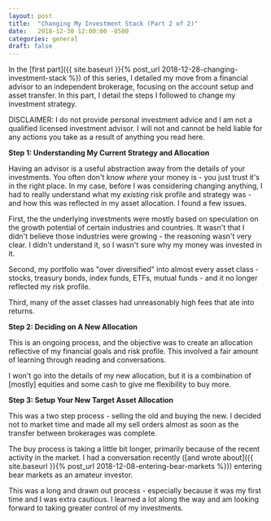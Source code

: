 ```yaml
---
layout: post
title:  "Changing My Investment Stack (Part 2 of 2)"
date:   2018-12-30 12:00:00 -0500
categories: general
draft: false
---
```


In the [first part]({{ site.baseurl }}{% post_url 2018-12-28-changing-investment-stack %}) of this series, I detailed my move from a financial advisor to an independent brokerage, focusing on the account setup and asset transfer. In this part, I detail the steps I followed to change my investment strategy.

DISCLAIMER: I do not provide personal investment advice and I am not a qualified licensed investment advisor. I will not and cannot be held liable for any actions you take as a result of anything you read here.

**Step 1: Understanding My Current Strategy and Allocation**

Having an advisor is a useful abstraction away from the details of your investments. You often don't know _where_ your money is - you just trust it's in the right place. In my case, before I was considering changing anything, I had to really understand what my _existing_ risk profile and strategy was - and how this was reflected in my asset allocation. I found a few issues. 

First, the the underlying investments were mostly based on speculation on the growth potential of certain industries and countries. It wasn't that I didn't believe those industries were growing - the reasoning wasn't very clear. I didn't understand it, so I wasn't sure why my money was invested in it. 

Second, my portfolio was "over diversified" into almost every asset class - stocks, treasury bonds, index funds, ETFs, mutual funds - and it no longer reflected my risk profile. 

Third, many of the asset classes had unreasonably high fees that ate into returns.

**Step 2: Deciding on A New Allocation**

This is an ongoing process, and the objective was to create an allocation reflective of my financial goals and risk profile. This involved a fair amount of learning through reading and conversations.

I won't go into the details of my new allocation, but it is a combination of [mostly] equities and some cash to give me flexibility to buy more.

**Step 3: Setup Your New Target Asset Allocation**

This was a two step process - selling the old and buying the new. I decided not to market time and made all my sell orders almost as soon as the transfer between brokerages was complete. 

The buy process is taking a little bit longer, primarily because of the recent activity in the market. I had a conversation recently ([and wrote about]({{ site.baseurl }}{% post_url 2018-12-08-entering-bear-markets %})) entering bear markets as an amateur investor.

This was a long and drawn out process - especially because it was my first time and I was extra cautious. I learned a lot along the way and am looking forward to taking greater control of my investments.